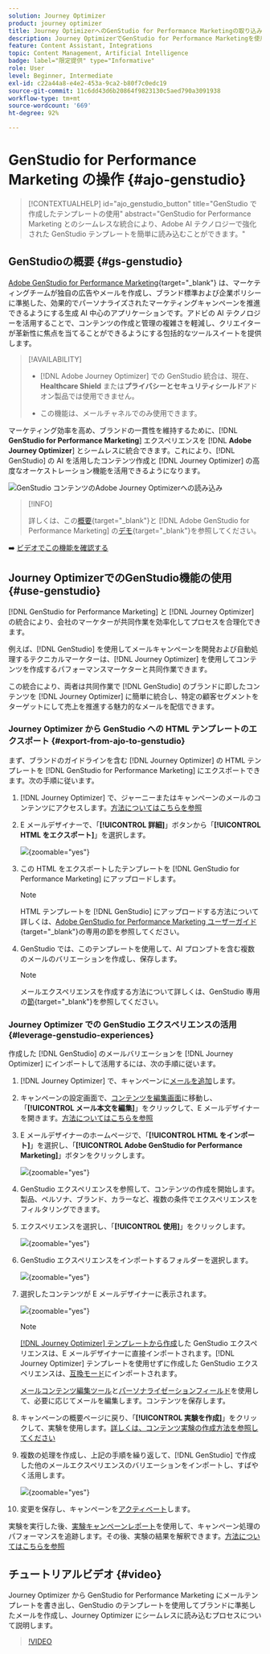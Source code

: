 ```yaml
---
solution: Journey Optimizer
product: journey optimizer
title: Journey OptimizerへのGenStudio for Performance Marketingの取り込み
description: Journey OptimizerでGenStudio for Performance Marketingを使用する方法を学ぶ
feature: Content Assistant, Integrations
topic: Content Management, Artificial Intelligence
badge: label="限定提供" type="Informative"
role: User
level: Beginner, Intermediate
exl-id: c22a44a8-e4e2-453a-9ca2-b80f7c0edc19
source-git-commit: 11c6dd43d6b20864f9823130c5aed790a3091938
workflow-type: tm+mt
source-wordcount: '669'
ht-degree: 92%

---
```


# GenStudio for Performance Marketing の操作 {#ajo-genstudio}

>[!CONTEXTUALHELP]
>id="ajo_genstudio_button"
>title="GenStudio で作成したテンプレートの使用"
>abstract="GenStudio for Performance Marketing とのシームレスな統合により、Adobe AI テクノロジーで強化された GenStudio テンプレートを簡単に読み込むことができます。"

## GenStudioの概要 {#gs-genstudio}

[Adobe GenStudio for Performance Marketing](https://experienceleague.adobe.com/ja/docs/genstudio-for-performance-marketing/user-guide/home){target="_blank"} は、マーケティングチームが独自の広告やメールを作成し、ブランド標準および企業ポリシーに準拠した、効果的でパーソナライズされたマーケティングキャンペーンを推進できるようにする生成 AI 中心のアプリケーションです。アドビの AI テクノロジーを活用することで、コンテンツの作成と管理の複雑さを軽減し、クリエイターが革新性に焦点を当てることができるようにする包括的なツールスイートを提供します。

>[!AVAILABILITY]
>
>* [!DNL Adobe Journey Optimizer] での GenStudio 統合は、現在、**Healthcare Shield** または&#x200B;**プライバシーとセキュリティシールド**&#x200B;アドオン製品では使用できません。
>
>* この機能は、メールチャネルでのみ使用できます。

マーケティング効率を高め、ブランドの一貫性を維持するために、[!DNL **GenStudio for Performance Marketing**] エクスペリエンスを [!DNL **Adobe Journey Optimizer**] とシームレスに統合できます。これにより、[!DNL GenStudio] の AI を活用したコンテンツ作成と [!DNL Journey Optimizer] の高度なオーケストレーション機能を活用できるようになります。

![GenStudio コンテンツのAdobe Journey Optimizerへの読み込み ](../rn/assets/do-not-localize/genstudio.gif)

>[!INFO]
>
>詳しくは、この[概要](https://business.adobe.com/products/genstudio-for-performance-marketing.html#watch-overview){target="_blank"}と [!DNL Adobe GenStudio for Performance Marketing] の[デモ](https://business.adobe.com/products/genstudio-for-performance-marketing.html#demo){target="_blank"}を参照してください。

➡️ [ビデオでこの機能を確認する](#video)


<!--To access the GenStudio integration in [!DNL Adobe Journey Optimizer] feature, users need to be granted the **xxx** permission. [Learn more](../administration/permissions.md)

>[!IMPORTANT]
>
>* Before starting using this capability, read out related [Guardrails and Limitations](#generative-guardrails).-->



<!--Guardrails and limitations {#genstudio-guardrails}

General guidelines for using the GenStudio integration in [!DNL Adobe Journey Optimizer] for email generation are listed below:

See if guidelines/limitations such as the ones listed [here](gs-generative.md#generative-guardrails) for AI Assistant can apply.

The following limitations apply to GenStudio integration in [!DNL Adobe Journey Optimizer]:-->

## Journey OptimizerでのGenStudio機能の使用 {#use-genstudio}

[!DNL GenStudio for Performance Marketing] と [!DNL Journey Optimizer] の統合により、会社のマーケターが共同作業を効率化してプロセスを合理化できます。

例えば、[!DNL GenStudio] を使用してメールキャンペーンを開発および自動処理するテクニカルマーケターは、[!DNL Journey Optimizer] を使用してコンテンツを作成するパフォーマンスマーケターと共同作業できます。

この統合により、両者は共同作業で [!DNL GenStudio] のブランドに即したコンテンツを [!DNL Journey Optimizer] に簡単に統合し、特定の顧客セグメントをターゲットにして売上を推進する魅力的なメールを配信できます。

### Journey Optimizer から GenStudio への HTML テンプレートのエクスポート {#export-from-ajo-to-genstudio}

まず、ブランドのガイドラインを含む [!DNL Journey Optimizer] の HTML テンプレートを [!DNL GenStudio for Performance Marketing] にエクスポートできます。次の手順に従います。

1. [!DNL Journey Optimizer] で、ジャーニーまたはキャンペーンのメールのコンテンツにアクセスします。[方法についてはこちらを参照](../email/get-started-email-design.md#key-steps)

1. E メールデザイナーで、「**[!UICONTROL 詳細]**」ボタンから「**[!UICONTROL HTML をエクスポート]**」を選択します。

   ![](assets/genstudio-export-template.png){zoomable="yes"}

1. この HTML をエクスポートしたテンプレートを [!DNL GenStudio for Performance Marketing] にアップロードします。<!--Make sure you detect the fields that the generative AI uses to insert content in order to create an actionable template.-->

   >[!NOTE]
   >
   >HTML テンプレートを [!DNL GenStudio] にアップロードする方法について詳しくは、[Adobe GenStudio for Performance Marketing ユーザーガイド](https://experienceleague.adobe.com/ja/docs/genstudio-for-performance-marketing/user-guide/content/templates/use-templates#templates-from-ajo-and-marketo){target="_blank"}の専用の節を参照してください。

1. GenStudio では、このテンプレートを使用して、AI プロンプトを含む複数のメールのバリエーションを作成し、保存します。

   >[!NOTE]
   >
   >メールエクスペリエンスを作成する方法について詳しくは、GenStudio 専用の[節](https://experienceleague.adobe.com/ja/docs/genstudio-for-performance-marketing/user-guide/create/create-email-experience){target="_blank"}を参照してください。

### Journey Optimizer での GenStudio エクスペリエンスの活用 {#leverage-genstudio-experiences}

作成した [!DNL GenStudio] のメールバリエーションを [!DNL Journey Optimizer] にインポートして活用するには、次の手順に従います。

1. [!DNL Journey Optimizer] で、キャンペーンに[メールを追加](../email/create-email.md)します。

1. キャンペーンの設定画面で、[コンテンツを編集画面](../email/create-email.md#define-email-content)に移動し、「**[!UICONTROL メール本文を編集]**」をクリックして、E メールデザイナーを開きます。[方法についてはこちらを参照](../email/get-started-email-design.md#key-steps)

1. E メールデザイナーのホームページで、「**[!UICONTROL HTML をインポート]**」を選択し、「**[!UICONTROL Adobe GenStudio for Performance Marketing]**」ボタンをクリックします。

   ![](assets/genstudio-pem-import-email.png){zoomable="yes"}

1. GenStudio エクスペリエンスを参照して、コンテンツの作成を開始します。製品、ペルソナ、ブランド、カラーなど、複数の条件でエクスペリエンスをフィルタリングできます。

   <!--![](assets/genstudio-filter-experiences.png){zoomable="yes"}-->

1. エクスペリエンスを選択し、「**[!UICONTROL 使用]**」をクリックします。

   ![](assets/genstudio-use-experience.png){zoomable="yes"}

1. GenStudio エクスペリエンスをインポートするフォルダーを選択します。

   ![](assets/genstudio-choose-destination.png){zoomable="yes"}

1. 選択したコンテンツが E メールデザイナーに表示されます。

   ![](assets/genstudio-email-content.png){zoomable="yes"}

   >[!NOTE]
   >
   >[ [!DNL Journey Optimizer]  テンプレートから作成](#export-from-ajo-to-genstudio)した GenStudio エクスペリエンスは、E メールデザイナーに直接インポートされます。[!DNL Journey Optimizer] テンプレートを使用せずに作成した GenStudio エクスペリエンスは、[互換モード](../email/existing-content.md)にインポートされます。

   [メールコンテンツ編集ツール](../email/content-from-scratch.md)と[パーソナライゼーションフィールド](../personalization/personalize.md)を使用して、必要に応じてメールを編集します。コンテンツを保存します。

1. キャンペーンの概要ページに戻り、「**[!UICONTROL 実験を作成]**」をクリックして、実験を使用します。[詳しくは、コンテンツ実験の作成方法を参照してください](../content-management/content-experiment.md)

   <!--![](assets/genstudio-create-experiment.png){zoomable="yes"}-->

1. 複数の処理を作成し、上記の手順を繰り返して、[!DNL GenStudio] で作成した他のメールエクスペリエンスのバリエーションをインポートし、すばやく活用します。

   ![](assets/genstudio-define-treatments.png){zoomable="yes"}

1. 変更を保存し、キャンペーンを[アクティベート](../campaigns/review-activate-campaign.md)します。

実験を実行した後、[実験キャンペーンレポート](../reports/campaign-global-report-cja-experimentation.md)を使用して、キャンペーン処理のパフォーマンスを追跡します。その後、実験の結果を解釈できます。[方法についてはこちらを参照](../content-management/get-started-experiment.md#interpret-results)

## チュートリアルビデオ {#video}

Journey Optimizer から GenStudio for Performance Marketing にメールテンプレートを書き出し、GenStudio のテンプレートを使用してブランドに準拠したメールを作成し、Journey Optimizer にシームレスに読み込むプロセスについて説明します。

>[!VIDEO](https://video.tv.adobe.com/v/3456038/?quality=12)